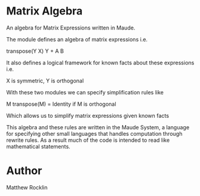 Matrix Algebra
==============

An algebra for Matrix Expressions written in Maude. 

The module defines an algebra of matrix expressions i.e.

transpose(Y X) Y + A B

It also defines a logical framework for known facts about these expressions i.e.

X is symmetric, Y is orthogonal

With these two modules we can specify simplification rules like

M transpose(M) = Identity if M is orthogonal

Which allows us to simplify matrix expressions given known facts

This algebra and these rules are written in the Maude System, a language for 
specifying other small languages that handles computation through rewrite 
rules. As a result much of the code is intended to read like mathematical
statements.

Author
======
Matthew Rocklin
